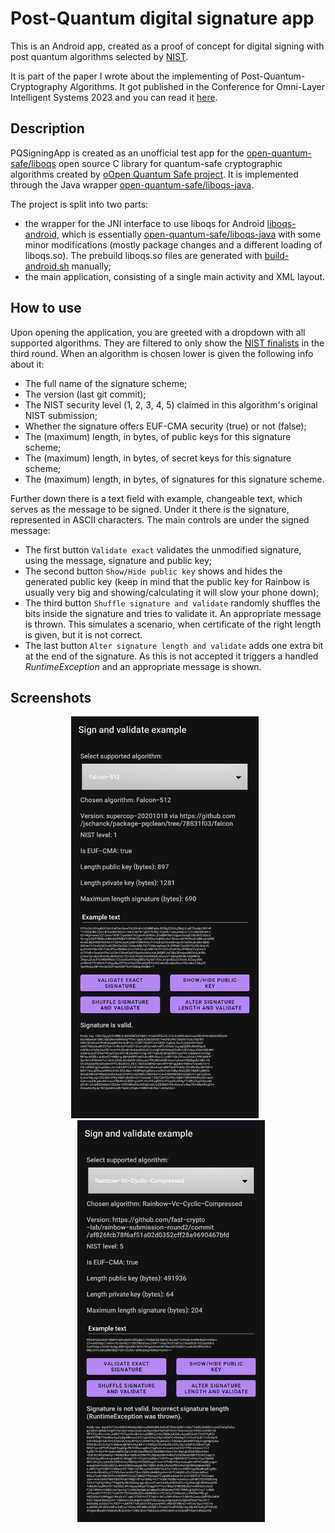 # Post-Quantum digital signature app
This is an Android app, created as a proof of concept for digital signing with post quantum algorithms selected by [NIST](https://csrc.nist.gov/projects/post-quantum-cryptography/round-3-submissions).

It is part of the paper I wrote about the implementing of Post-Quantum-Cryptography Algorithms. 
It got published in the Conference for Omni-Layer Intelligent Systems 2023 and you can read it [here](https://doi.org/10.1109/COINS57856.2023.10189254).

## Description
PQSigningApp is created as an unofficial test app for the [open-quantum-safe/liboqs](https://github.com/open-quantum-safe/liboqs) open source C library for quantum-safe cryptographic algorithms created by [oOpen Quantum Safe project](https://openquantumsafe.org). It is implemented through the Java wrapper [open-quantum-safe/liboqs-java](https://github.com/open-quantum-safe/liboqs-java).

The project is split into two parts:
- the wrapper for the JNI interface to use liboqs for Android [liboqs-android](https://github.com/Radotornado/Post-Quantum-digital-signature-app/tree/master/liboqs-android), which is essentially [open-quantum-safe/liboqs-java](https://github.com/open-quantum-safe/liboqs-java) with some minor modifications (mostly package changes and a different loading of liboqs.so). The prebuild liboqs.so files are generated with [build-android.sh](https://github.com/open-quantum-safe/liboqs/blob/main/scripts/build-android.sh) manually;
- the main application, consisting of a single main activity and XML layout.

## How to use
Upon opening the application, you are greeted with a dropdown with all supported algorithms. They are filtered to only show the [NIST finalists](https://csrc.nist.gov/projects/post-quantum-cryptography/round-3-submissions) in the third round. When an algorithm is chosen lower is given the following info about it:
- The full name of the signature scheme;
- The version (last git commit);
- The NIST security level (1, 2, 3, 4, 5) claimed in this algorithm's original NIST submission;
- Whether the signature offers EUF-CMA security (true) or not (false);
- The (maximum) length, in bytes, of public keys for this signature scheme;
- The (maximum) length, in bytes, of secret keys for this signature scheme;
- The (maximum) length, in bytes, of signatures for this signature scheme.

Further down there is a text field with example, changeable text, which serves as the message to be signed. Under it there is the signature, represented in ASCII characters. 
The main controls are under the signed message: 
- The first button ```Validate exact``` validates the unmodified signature, using the message, signature and public key;
- The second button ```Show/Hide public key``` shows and hides the generated public key (keep in mind that the public key for Rainbow is usually very big and showing/calculating it will slow your phone down);
- The third button ```Shuffle signature and validate``` randomly shuffles the bits inside the signature and tries to validate it. An appropriate message is thrown. This simulates a scenario, when certificate of the right length is given, but it is not correct.
- The last button ```Alter signature length and validate``` adds one extra bit at the end of the signature. As this is not accepted it triggers a handled *RuntimeException* and an appropriate message is shown.

## Screenshots
<p float="left" align="middle">
<img src="/screenshots/01.jpg" width="300" alt="Example with Falcon-512 and valid signature" style="margin-right:10px"/>
<img src="/screenshots/02.jpg" width="300" alt="Example with Rainbow-Vc-Cyclic-Compressed and altered signature"style="margin-left:10px"/>
</p>
